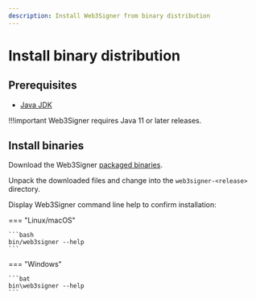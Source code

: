 ```yaml
---
description: Install Web3Signer from binary distribution
---
```


# Install binary distribution

## Prerequisites

* [Java JDK](https://www.oracle.com/java/technologies/javase-downloads.html)

!!!important
    Web3Signer requires Java 11 or later releases.

## Install binaries

Download the Web3Signer [packaged binaries](https://bintray.com/consensys/pegasys-repo/web3signer/_latestVersion#files).

Unpack the downloaded files and change into the `web3signer-<release>` directory.

Display Web3Signer command line help to confirm installation:

=== "Linux/macOS"

    ```bash
    bin/web3signer --help
    ```

=== "Windows"

    ```bat
    bin\web3signer --help
    ```
